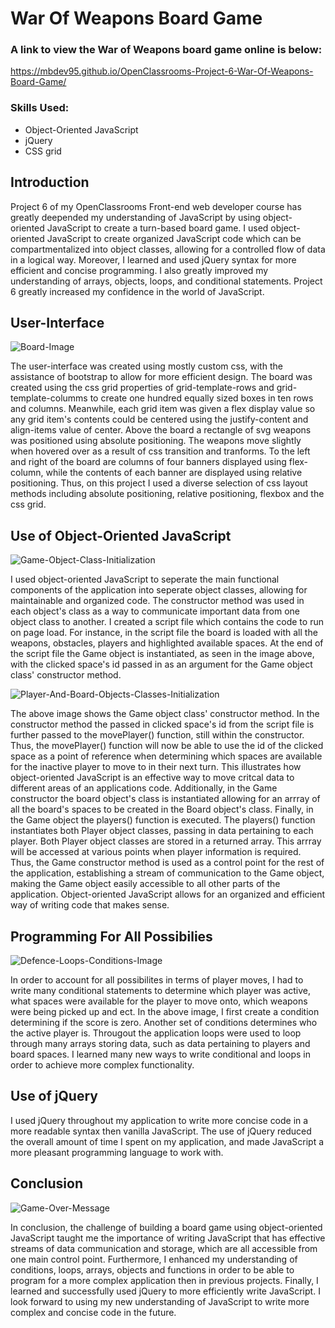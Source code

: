 # War Of Weapons Board Game

### A link to view the War of Weapons board game online is below:
https://mbdev95.github.io/OpenClassrooms-Project-6-War-Of-Weapons-Board-Game/

### Skills Used:
- Object-Oriented JavaScript
- jQuery
- CSS grid

## Introduction
Project 6 of my OpenClassrooms Front-end web developer course has greatly deepended my understanding of JavaScript by using object-oriented JavaScript to create a turn-based board game.  I used object-oriented JavaScript to create organized JavaScript code which can be compartmentalized into object classes, allowing for a controlled flow of data in a logical way.  Moreover, I learned and used jQuery syntax for more efficient and concise programming. I also greatly improved my understanding of arrays, objects, loops, and conditional statements.  Project 6 greatly increased my confidence in the world of JavaScript.

## User-Interface
![Board-Image](https://user-images.githubusercontent.com/77469447/128060219-11a46fff-21e2-47a5-a005-c77069660b74.PNG)

The user-interface was created using mostly custom css, with the assistance of bootstrap to allow for more efficient design. The board was created using the css grid properties of grid-template-rows and grid-template-columms to create one hundred equally sized boxes in ten rows and columns.  Meanwhile, each grid item was given a flex display value so any grid item's contents could be centered using the justify-content and align-items value of center.  Above the board a rectangle of svg weapons was positioned using absolute positioning.  The weapons move slightly when hovered over as a result of css transition and tranforms.  To the left and right of the board are columns of four banners displayed using flex-column, while the contents of each banner are displayed using relative positioning.  Thus, on this project I used a diverse selection of css layout methods including absolute positioning, relative positioning, flexbox and the css grid.

## Use of Object-Oriented JavaScript
![Game-Object-Class-Initialization](https://user-images.githubusercontent.com/77469447/128060307-4945a614-70ef-4964-aeb4-190d1cb2fe74.PNG)

I used object-oriented JavaScript to seperate the main functional components of the application into seperate object classes, allowing for maintainable and organized code. The constructor method was used in each object's class as a way to communicate important data from one object class to another.  I created a script file which contains the code to run on page load. For instance, in the script file the board is loaded with all the weapons, obstacles, players and highlighted available spaces.  At the end of the script file the Game object is instantiated, as seen in the image above, with the clicked space's id passed in as an argument for the Game object class' constructor method. 

![Player-And-Board-Objects-Classes-Initialization](https://user-images.githubusercontent.com/77469447/128060331-a567eaf1-2e1f-47ed-9a7e-2127404e44f3.PNG)

The above image shows the Game object class' constructor method.  In the constructor method the passed in clicked space's id from the script file is further passed to the movePlayer() function, still within the constructor.  Thus, the movePlayer() function will now be able to use the id of the clicked space as a point of reference when determining which spaces are available for the inactive player to move to in their next turn.  This illustrates how object-oriented JavaScript is an effective way to move critcal data to different areas of an applications code. Additionally, in the Game constructor the board object's class is instantiated allowing for an arrray of all the board's spaces to be created in the Board object's class. Finally, in the Game object the players() function is executed. The players() function instantiates both Player object classes, passing in data pertaining to each player.  Both Player object classes are stored in a returned array.  This arrray will be accessed at various points when player information is required. Thus, the Game constructor method is used as a control point for the rest of the application, establishing a stream of communication to the Game object, making the Game object easily accessible to all other parts of the application. Object-oriented JavaScript allows for an organized and efficient way of writing code that makes sense. 

## Programming For All Possibilies
![Defence-Loops-Conditions-Image](https://user-images.githubusercontent.com/77469447/128060406-4ec3af62-f76d-4246-8f58-2132d25e8835.PNG)

In order to account for all possibilites in terms of player moves, I had to write many conditional statements to determine which player was active, what spaces were available for the player to move onto, which weapons were being picked up and ect.  In the above image, I first create a condition determining if the score is zero.  Another set of conditions determines who the active player is.  Througout the application loops were used to loop through many arrays storing data, such as data pertaining to players and board spaces. I learned many new ways to write conditional and loops in order to achieve more complex functionality.

## Use of jQuery
I used jQuery throughout my application to write more concise code in a more readable syntax then vanilla JavaScript.  The use of jQuery reduced the overall amount of time I spent on my application, and made JavaScript a more pleasant programming language to work with.

## Conclusion
![Game-Over-Message](https://user-images.githubusercontent.com/77469447/128060489-7ee1a452-08e4-43e6-aeac-fc68bcf1ac56.PNG)

In conclusion, the challenge of building a board game using object-oriented JavaScript taught me the importance of writing JavaScript that has effective streams of data communication and storage, which are all accessible from one main control point.  Furthermore, I enhanced my understanding of conditions, loops, arrays, objects and functions in order to be able to program for a more complex application then in previous projects. Finally, I learned and successfully used jQuery to more efficiently write JavaScript.  I look forward to using my new understanding of JavaScript to write more complex and concise code in the future.
